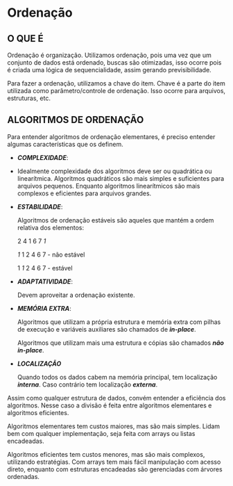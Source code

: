 # Ordenação

## O QUE É

Ordenação é organização. Utilizamos ordenação, pois uma vez que um conjunto de dados está ordenado, buscas são otimizadas, isso ocorre pois é criada uma lógica de sequencialidade, assim gerando previsibilidade. 

Para fazer a ordenação, utilizamos a chave do item. Chave é a parte do item utilizada como parâmetro/controle de ordenação. Isso ocorre para arquivos, estruturas, etc.

## ALGORITMOS DE ORDENAÇÃO

Para entender algoritmos de ordenação elementares, é preciso entender algumas características que os definem.

- ***COMPLEXIDADE***:
- 
    Idealmente complexidade dos algoritmos deve ser ou quadrática ou linearítmica. Algoritmos quadráticos são mais simples e suficientes para arquivos pequenos. Enquanto algoritmos linearítmicos são mais complexos e eficientes para arquivos grandes.

- ***ESTABILIDADE***:
  
    Algoritmos de ordenação estáveis são aqueles que mantém a ordem relativa dos elementos:

    2 4 1 6 7 *1*

    *1* 1 2 4 6 7 - não estável

    1 *1* 2 4 6 7 - estável

- ***ADAPTATIVIDADE***:
  
    Devem aproveitar a ordenação existente.

- ***MEMÓRIA EXTRA***:
  
    Algoritmos que utilizam a própria estrutura e memória extra com pilhas de execução e variáveis auxiliares são chamados de ***in-place***.

    Algoritmos que utilizam mais uma estrutura e cópias são chamados ***não in-place***.

- ***LOCALIZAÇÃO***
  
    Quando todos os dados cabem na memória principal, tem localização ***interna***. Caso contrário tem localização ***externa***.

Assim como qualquer estrutura de dados, convém entender a eficiência dos algoritmos. Nesse caso a divisão é feita entre algoritmos elementares e algoritmos eficientes. 

Algoritmos elementares tem custos maiores, mas são mais simples. Lidam bem com qualquer implementação, seja feita com arrays ou listas encadeadas.

Algoritmos eficientes tem custos menores, mas são mais complexos, utilizando estratégias. Com arrays tem mais fácil manipulação com acesso direto, enquanto com estruturas encadeadas são gerenciadas com árvores ordenadas.